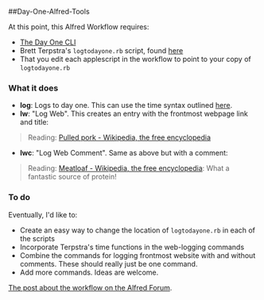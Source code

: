 ##Day-One-Alfred-Tools


At this point, this Alfred Workflow requires:

* [The Day One CLI](http://dayoneapp.com/tools/)
* Brett Terpstra's `logtodayone.rb` script, found [here](http://brettterpstra.com/2012/01/16/logging-with-day-one-geek-style/)
* That you edit each applescript in the workflow to point to your copy of `logtodayone.rb`

### What it does

* **log**: Logs to day one. This can use the time syntax outlined [here](http://brettterpstra.com/2012/01/16/logging-with-day-one-geek-style/).
* **lw**: "Log Web". This creates an entry with the frontmost webpage link and title:  
> Reading: [Pulled pork - Wikipedia, the free encyclopedia](http://en.wikipedia.org/wiki/Pulled_pork)
* **lwc**: "Log Web Comment". Same as above but with a comment:  
> Reading: [Meatloaf - Wikipedia, the free encyclopedia](http://en.wikipedia.org/wiki/Meatloaf): What a fantastic source of protein!


### To do

Eventually, I'd like to:

* Create an easy way to change the location of `logtodayone.rb` in each of the scripts
* Incorporate Terpstra's time functions in the web-logging commands
* Combine the commands for logging frontmost website with and without comments. These should really just be one command.
* Add more commands. Ideas are welcome.

[The post about the workflow on the Alfred Forum](http://www.alfredforum.com/topic/1436-day-one-tools-logging-and-logging-from-safari/).